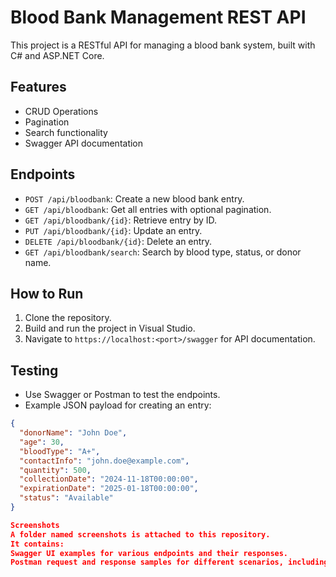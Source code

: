 # Blood Bank Management REST API

This project is a RESTful API for managing a blood bank system, built with C# and ASP.NET Core.

## Features
- CRUD Operations
- Pagination
- Search functionality
- Swagger API documentation

## Endpoints
- `POST /api/bloodbank`: Create a new blood bank entry.
- `GET /api/bloodbank`: Get all entries with optional pagination.
- `GET /api/bloodbank/{id}`: Retrieve entry by ID.
- `PUT /api/bloodbank/{id}`: Update an entry.
- `DELETE /api/bloodbank/{id}`: Delete an entry.
- `GET /api/bloodbank/search`: Search by blood type, status, or donor name.

## How to Run
1. Clone the repository.
2. Build and run the project in Visual Studio.
3. Navigate to `https://localhost:<port>/swagger` for API documentation.

## Testing
- Use Swagger or Postman to test the endpoints.
- Example JSON payload for creating an entry:
```json
{
  "donorName": "John Doe",
  "age": 30,
  "bloodType": "A+",
  "contactInfo": "john.doe@example.com",
  "quantity": 500,
  "collectionDate": "2024-11-18T00:00:00",
  "expirationDate": "2025-01-18T00:00:00",
  "status": "Available"
}

Screenshots
A folder named screenshots is attached to this repository.
It contains:
Swagger UI examples for various endpoints and their responses.
Postman request and response samples for different scenarios, including successful and unsuccessful cases.